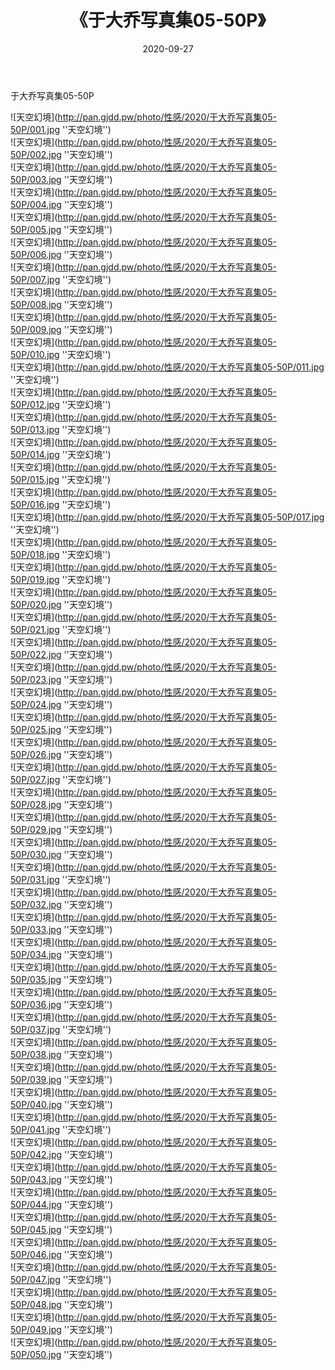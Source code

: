 ﻿---
layout: post
title:  《于大乔写真集05-50P》
date:   2020-09-27
img: http://pan.gjdd.pw/photo/性感/2020/于大乔写真集05-50P/000.jpg
categories: [美女, 性感, 泳衣]
---

于大乔写真集05-50P



![天空幻境](http://pan.gjdd.pw/photo/性感/2020/于大乔写真集05-50P/001.jpg ''天空幻境'') <br>
![天空幻境](http://pan.gjdd.pw/photo/性感/2020/于大乔写真集05-50P/002.jpg ''天空幻境'') <br>
![天空幻境](http://pan.gjdd.pw/photo/性感/2020/于大乔写真集05-50P/003.jpg ''天空幻境'') <br>
![天空幻境](http://pan.gjdd.pw/photo/性感/2020/于大乔写真集05-50P/004.jpg ''天空幻境'') <br>
![天空幻境](http://pan.gjdd.pw/photo/性感/2020/于大乔写真集05-50P/005.jpg ''天空幻境'') <br>
![天空幻境](http://pan.gjdd.pw/photo/性感/2020/于大乔写真集05-50P/006.jpg ''天空幻境'') <br>
![天空幻境](http://pan.gjdd.pw/photo/性感/2020/于大乔写真集05-50P/007.jpg ''天空幻境'') <br>
![天空幻境](http://pan.gjdd.pw/photo/性感/2020/于大乔写真集05-50P/008.jpg ''天空幻境'') <br>
![天空幻境](http://pan.gjdd.pw/photo/性感/2020/于大乔写真集05-50P/009.jpg ''天空幻境'') <br>
![天空幻境](http://pan.gjdd.pw/photo/性感/2020/于大乔写真集05-50P/010.jpg ''天空幻境'') <br>
![天空幻境](http://pan.gjdd.pw/photo/性感/2020/于大乔写真集05-50P/011.jpg ''天空幻境'') <br>
![天空幻境](http://pan.gjdd.pw/photo/性感/2020/于大乔写真集05-50P/012.jpg ''天空幻境'') <br>
![天空幻境](http://pan.gjdd.pw/photo/性感/2020/于大乔写真集05-50P/013.jpg ''天空幻境'') <br>
![天空幻境](http://pan.gjdd.pw/photo/性感/2020/于大乔写真集05-50P/014.jpg ''天空幻境'') <br>
![天空幻境](http://pan.gjdd.pw/photo/性感/2020/于大乔写真集05-50P/015.jpg ''天空幻境'') <br>
![天空幻境](http://pan.gjdd.pw/photo/性感/2020/于大乔写真集05-50P/016.jpg ''天空幻境'') <br>
![天空幻境](http://pan.gjdd.pw/photo/性感/2020/于大乔写真集05-50P/017.jpg ''天空幻境'') <br>
![天空幻境](http://pan.gjdd.pw/photo/性感/2020/于大乔写真集05-50P/018.jpg ''天空幻境'') <br>
![天空幻境](http://pan.gjdd.pw/photo/性感/2020/于大乔写真集05-50P/019.jpg ''天空幻境'') <br>
![天空幻境](http://pan.gjdd.pw/photo/性感/2020/于大乔写真集05-50P/020.jpg ''天空幻境'') <br>
![天空幻境](http://pan.gjdd.pw/photo/性感/2020/于大乔写真集05-50P/021.jpg ''天空幻境'') <br>
![天空幻境](http://pan.gjdd.pw/photo/性感/2020/于大乔写真集05-50P/022.jpg ''天空幻境'') <br>
![天空幻境](http://pan.gjdd.pw/photo/性感/2020/于大乔写真集05-50P/023.jpg ''天空幻境'') <br>
![天空幻境](http://pan.gjdd.pw/photo/性感/2020/于大乔写真集05-50P/024.jpg ''天空幻境'') <br>
![天空幻境](http://pan.gjdd.pw/photo/性感/2020/于大乔写真集05-50P/025.jpg ''天空幻境'') <br>
![天空幻境](http://pan.gjdd.pw/photo/性感/2020/于大乔写真集05-50P/026.jpg ''天空幻境'') <br>
![天空幻境](http://pan.gjdd.pw/photo/性感/2020/于大乔写真集05-50P/027.jpg ''天空幻境'') <br>
![天空幻境](http://pan.gjdd.pw/photo/性感/2020/于大乔写真集05-50P/028.jpg ''天空幻境'') <br>
![天空幻境](http://pan.gjdd.pw/photo/性感/2020/于大乔写真集05-50P/029.jpg ''天空幻境'') <br>
![天空幻境](http://pan.gjdd.pw/photo/性感/2020/于大乔写真集05-50P/030.jpg ''天空幻境'') <br>
![天空幻境](http://pan.gjdd.pw/photo/性感/2020/于大乔写真集05-50P/031.jpg ''天空幻境'') <br>
![天空幻境](http://pan.gjdd.pw/photo/性感/2020/于大乔写真集05-50P/032.jpg ''天空幻境'') <br>
![天空幻境](http://pan.gjdd.pw/photo/性感/2020/于大乔写真集05-50P/033.jpg ''天空幻境'') <br>
![天空幻境](http://pan.gjdd.pw/photo/性感/2020/于大乔写真集05-50P/034.jpg ''天空幻境'') <br>
![天空幻境](http://pan.gjdd.pw/photo/性感/2020/于大乔写真集05-50P/035.jpg ''天空幻境'') <br>
![天空幻境](http://pan.gjdd.pw/photo/性感/2020/于大乔写真集05-50P/036.jpg ''天空幻境'') <br>
![天空幻境](http://pan.gjdd.pw/photo/性感/2020/于大乔写真集05-50P/037.jpg ''天空幻境'') <br>
![天空幻境](http://pan.gjdd.pw/photo/性感/2020/于大乔写真集05-50P/038.jpg ''天空幻境'') <br>
![天空幻境](http://pan.gjdd.pw/photo/性感/2020/于大乔写真集05-50P/039.jpg ''天空幻境'') <br>
![天空幻境](http://pan.gjdd.pw/photo/性感/2020/于大乔写真集05-50P/040.jpg ''天空幻境'') <br>
![天空幻境](http://pan.gjdd.pw/photo/性感/2020/于大乔写真集05-50P/041.jpg ''天空幻境'') <br>
![天空幻境](http://pan.gjdd.pw/photo/性感/2020/于大乔写真集05-50P/042.jpg ''天空幻境'') <br>
![天空幻境](http://pan.gjdd.pw/photo/性感/2020/于大乔写真集05-50P/043.jpg ''天空幻境'') <br>
![天空幻境](http://pan.gjdd.pw/photo/性感/2020/于大乔写真集05-50P/044.jpg ''天空幻境'') <br>
![天空幻境](http://pan.gjdd.pw/photo/性感/2020/于大乔写真集05-50P/045.jpg ''天空幻境'') <br>
![天空幻境](http://pan.gjdd.pw/photo/性感/2020/于大乔写真集05-50P/046.jpg ''天空幻境'') <br>
![天空幻境](http://pan.gjdd.pw/photo/性感/2020/于大乔写真集05-50P/047.jpg ''天空幻境'') <br>
![天空幻境](http://pan.gjdd.pw/photo/性感/2020/于大乔写真集05-50P/048.jpg ''天空幻境'') <br>
![天空幻境](http://pan.gjdd.pw/photo/性感/2020/于大乔写真集05-50P/049.jpg ''天空幻境'') <br>
![天空幻境](http://pan.gjdd.pw/photo/性感/2020/于大乔写真集05-50P/050.jpg ''天空幻境'') <br>